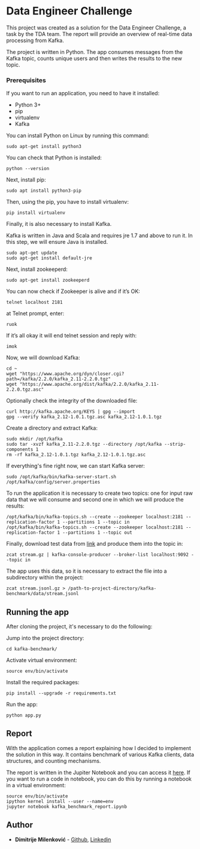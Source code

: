 # Data Engineer Challenge

This project was created as a solution for the Data Engineer Challenge, a task by the TDA team. The report will provide an overview of real-time data processing from Kafka.

The project is written in Python. The app consumes messages from the Kafka topic, counts unique users and then writes the results to the new topic.


### Prerequisites

If you want to run an application, you need to have it installed:
- Python 3+
- pip
- virtualenv
- Kafka

You can install Python on Linux by running this command:
```
sudo apt-get install python3
```
You can check that Python is installed: 
```
python --version
```
Next, install pip:
```
sudo apt install python3-pip
```
Then, using the pip, you have to install virtualenv:
```
pip install virtualenv
```
Finally, it is also necessary to install Kafka.

Kafka is written in Java and Scala and requires jre 1.7 and above to run it. In this step, we will ensure Java is installed.
```
sudo apt-get update
sudo apt-get install default-jre
```
Next, install zookeeperd:
```
sudo apt-get install zookeeperd
```
You can now check if Zookeeper is alive and if it’s OK:
```
telnet localhost 2181
```
at Telnet prompt, enter:
```
ruok
```
If it’s all okay it will end telnet session and reply with:
```
imok
```

Now, we will download Kafka:
```
cd ~
wget "https://www.apache.org/dyn/closer.cgi?path=/kafka/2.2.0/kafka_2.11-2.2.0.tgz"
wget "https://www.apache.org/dist/kafka/2.2.0/kafka_2.11-2.2.0.tgz.asc"
```

Optionally check the integrity of the downloaded file:
```
curl http://kafka.apache.org/KEYS | gpg --import
gpg --verify kafka_2.12-1.0.1.tgz.asc kafka_2.12-1.0.1.tgz
```

Create a directory and extract Kafka:
```
sudo mkdir /opt/kafka
sudo tar -xvzf kafka_2.11-2.2.0.tgz --directory /opt/kafka --strip-components 1
rm -rf kafka_2.12-1.0.1.tgz kafka_2.12-1.0.1.tgz.asc
```

If everything's fine right now, we can start Kafka server:
```
sudo /opt/kafka/bin/kafka-server-start.sh /opt/kafka/config/server.properties
```

To run the application it is necessary to create two topics: one for input raw data that we will consume and second one in which we will produce the results:
```
/opt/kafka/bin/kafka-topics.sh --create --zookeeper localhost:2181 --replication-factor 1 --partitions 1 --topic in
/opt/kafka/bin/kafka-topics.sh --create --zookeeper localhost:2181 --replication-factor 1 --partitions 1 --topic out
```
Finally, download test data from [link](http://tx.tamedia.ch.s3.amazonaws.com/challenge/data/stream.jsonl.gz) and produce them into the topic in:
```
zcat stream.gz | kafka-console-producer --broker-list localhost:9092 --topic in
```
The app uses this data, so it is necessary to extract the file into a subdirectory within the project:
```
zcat stream.jsonl.gz > /path-to-project-directory/kafka-benchmark/data/stream.jsonl
```

## Running the app

After cloning the project, it's necessary to do the following:

Jump into the project directory:
```
cd kafka-benchmark/
```

Activate virtual environment:
```
source env/bin/activate
```

Install the required packages:
```
pip install --upgrade -r requirements.txt
```

Run the app:
```
python app.py
```


## Report

With the application comes a report explaining how I decided to implement the solution in this way. It contains benchmark of various Kafka clients, data structures, and counting mechanisms.

The report is written in the Jupiter Notebook and you can access it [here](https://github.com/DimitrijeM/kafka-benchmark/blob/master/kafka_benchmark_report.ipynb). If you want to run a code in notebook, you can do this by running a notebook in a virtual environment:

```
source env/bin/activate
ipython kernel install --user --name=env
jupyter notebook kafka_benchmark_report.ipynb
```


## Author

* **Dimitrije Milenković** - [Github](https://github.com/DimitrijeM/), [Linkedin](https://www.linkedin.com/in/dimitrijemilenkovicdm/)


